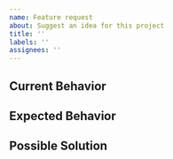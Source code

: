 ```yaml
---
name: Feature request
about: Suggest an idea for this project
title: ''
labels: ''
assignees: ''
---
```



<!-- Provide a general summary of the issue in the Title above. -->

Current Behavior
----------------
<!-- Tell us what is currently happening. -->


Expected Behavior
-----------------
<!--
If you are reporting a bug, tell us what should happen.
If you are suggesting a change/improvement, tell us how it should work,
how it differs from the current implementation.
-->


Possible Solution
-----------------
<!--
Suggest a fix/reason for the bug, or ideas how to implement the
addition or change. Delete if not applicable/relevant.
-->

